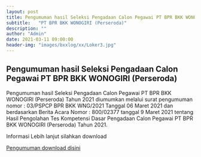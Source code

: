```yaml
---
layout: post
title: Pengumuman hasil Seleksi Pengadaan Calon Pegawai PT BPR BKK WONOGIRI (Perseroda) Tahun 2021
subtitle:   "PT BPR BKK WONOGIRI (Perseroda)"
description: ""
author: "Admin"
date: 2021-03-11 09:00:00
header-img: "images/bxxlog/xx/Loker3.jpg"
---
```



## Pengumuman hasil Seleksi Pengadaan Calon Pegawai PT BPR BKK WONOGIRI (Perseroda)




Pengumuman hasil Seleksi Pengadaan Calon Pegawai PT BPR BKK WONOGIRI (Perseroda) Tahun 2021
diumumkan melalui surat pengumuman
nomor : 03/PSPCP BPR BKK WNG/2021 Tanggal 06 Maret 2021 dan berdasarkan Berita Acara 
Nomor : 800/02377 tanggal 9 Maret 2021
tentang Hasil Pengolahan Tes Kompetensi Dasar Pengadaan Calon Pegawai PT BPR BKK WONOGIRI (Perseroda) Tahun 2021.

Informasi Lebih lanjut silahkan download


[Pengumuman download disini](/rekrutmen/Pengumuman/PENGUMUMAN_SKD_2021_FIX.pdf)






